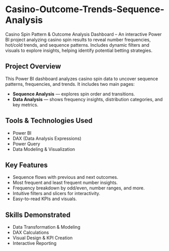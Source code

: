 # Casino-Outcome-Trends-Sequence-Analysis
Casino Spin Pattern &amp; Outcome Analysis Dashboard – An interactive Power BI project analyzing casino spin results to reveal number frequencies, hot/cold trends, and sequence patterns. Includes dynamic filters and visuals to explore insights, helping identify potential betting strategies.

## Project Overview
This Power BI dashboard analyzes casino spin data to uncover sequence patterns, frequencies, and trends. It includes two main pages:
- **Sequence Analysis** — explores spin order and transitions.
- **Data Analysis** — shows frequency insights, distribution categories, and key metrics.

## Tools & Technologies Used
- Power BI
- DAX (Data Analysis Expressions)
- Power Query
- Data Modeling & Visualization

## Key Features
- Sequence flows with previous and next outcomes.
- Most frequent and least frequent number insights.
- Frequency breakdown by odd/even, number ranges, and more.
- Intuitive filters and slicers for interactivity.
- Easy-to-read KPIs and visuals.

## Skills Demonstrated
- Data Transformation & Modeling
- DAX Calculations
- Visual Design & KPI Creation
- Interactive Reporting

